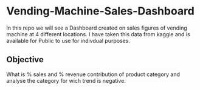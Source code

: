 # Vending-Machine-Sales-Dashboard

In this repo we will see a Dashboard created on sales figures of vending machine at 4 different locations. I have taken this data from kaggle and is available for Public to use for indivdual purposes.

## Objective
What is % sales and % revenue contribution of product category and analyse the category for wich trend is negative.
